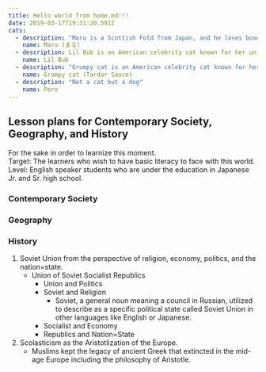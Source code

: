 ```yaml
---
title: Hello world from home.md!!!
date: 2019-03-17T19:31:20.591Z
cats:
  - description: "Maru is a Scottish Fold from Japan, and he loves boxes."
    name: Maru (まる)
  - description: Lil Bub is an American celebrity cat known for her unique appearance.
    name: Lil Bub
  - description: "Grumpy cat is an American celebrity cat known for her grumpy appearance."
    name: Grumpy cat (Tardar Sauce)
  - description: "Not a cat but a dog"
    name: Pero
---
```


## Lesson plans for Contemporary Society, Geography, and History

For the sake in order to learnize this moment.  
Target: The learners who wish to have basic literacy to face with this world.  
Level: English speaker students who are under the education in Japanese Jr. and Sr. high school.

### Contemporary Society

### Geography

### History

1. Soviet Union from the perspective of religion, economy, politics, and the nation=state.
   - Union of Soviet Socialist Republics
     - Union and Politics
     - Soviet and Religion
       - Soviet, a general noun meaning a council in Russian, utilized to describe as a specific political state called Soviet Union in other languages like English or Japanese.
     - Socialist and Economy
     - Republics and Nation=State
1. Scolasticism as the Aristotlization of the Europe.
   - Muslims kept the legacy of ancient Greek that extincted in the mid-age Europe including the philosophy of Aristotle.
